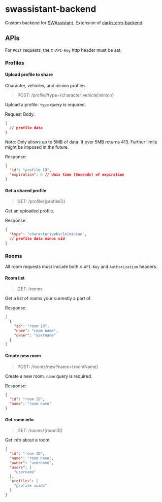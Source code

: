 # swassistant-backend

Custom backend for [SWAssistant](https://github.com/CalebQ42/SWAssistant). Extension of [darkstorm-backend](https://github.com/CalebQ42/darkstorm-server/tree/main/internal/backend)

## APIs

For `POST` requests, the `X-API-Key` http header must be set.

### Profiles

#### Upload profile to share

Character, vehicles, and minion profiles.

> POST: /profile?type={character|vehicle|minion}

Upload a profile. `type` query is required.

Request Body:

```json
{
  // profile data
}
```

Note: Only allows up to 5MB of data. If over 5MB returns 413. Further limits might be imposed in the future.

Response:

```json
{
  "id": "profile ID",
  "expiration": 0 // Unix time (Seconds) of expiration
}
```

#### Get a shared profile

> GET: /profile/{profileID}

Get an uploaded profile.

Response:

```json
{
  "type": "character|vehicle|minion",
  // profile data minus uid
}
```

### Rooms

All room requests must include both `X-API-Key` and `Authorization` headers.

#### Room list

> GET: /rooms

Get a list of rooms your currently a part of.

Response:

```json
[
  {
    "id": "room ID",
    "name": "room name",
    "owner": "username"
  }
]
```

#### Create new room

> POST: /rooms/new?name={roomName}

Create a new room. `name` query is required.

Response:

```json
{
  "id": "room ID",
  "name": "room name"
}
```

#### Get room info

> GET: /rooms/{roomID}

Get info about a room.

```json
{
  "id": "room ID",
  "name": "room name",
  "owner": "username",
  "users": [
    "username"
  ],
  "profiles": [
    "profile uuids"
  ]
}
```
